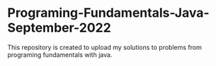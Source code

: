 # Programing-Fundamentals-Java-September-2022
This repository is created to upload my solutions to problems from programing fundamentals with java.
